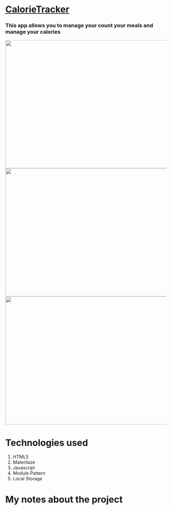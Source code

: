# [CalorieTracker](https://calorietracker.netlify.com//)

### This app allows you to manage your count your meals and manage your calories
<div margin="0 auto">
<img src="https://user-images.githubusercontent.com/38442554/60380494-788f2980-99fb-11e9-83ba-4e748a62a9f7.PNG" width="650px" height="400px">
<img src="https://user-images.githubusercontent.com/38442554/60380499-8d6bbd00-99fb-11e9-9675-a79594cf06d5.PNG" width="650px" height="400px">
<img src="https://user-images.githubusercontent.com/38442554/60380505-a70d0480-99fb-11e9-90d8-4745e516195e.PNG" width="650px" height="400px">
</div>

# Technologies used
1. HTML5
2. Materilaze
3. Javascript
4. Module Pattern
5. Local Storage


# My notes about the project

